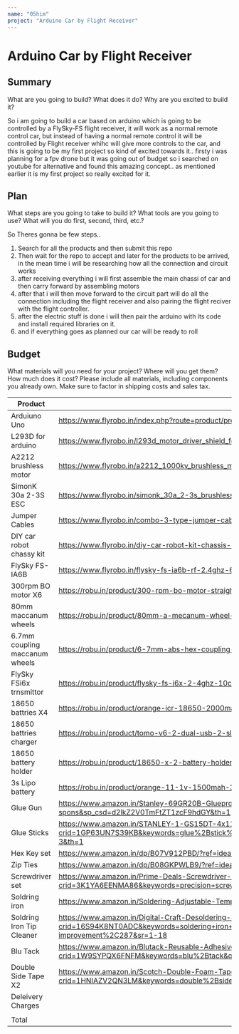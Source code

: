 ```yaml
---
name: "05him"
project: "Arduino Car by Flight Receiver"
---
```


# Arduino Car by Flight Receiver

## Summary

What are you going to build? What does it do? Why are you excited to build it?

So i am going to build a car based on arduino which is going to be controlled by a FlySky-FS flight receiver, it will work as a normal remote control car, but instead of having a normal remote control it will be controlled by Flight receiver whihc will give more controls to the car, and this is going to be my first project so kind of excited towards it.. firsty i was planning for a fpv drone but it was going out of budget so i searched on youtube for alternative and found this amazing concept..  as mentioned earlier it is my first project so really excited for it.

## Plan

What steps are you going to take to build it? What tools are you going to use? What will you do first, second, third, etc.?

So Theres gonna be few steps.. 
1. Search for all the products and then submit this repo
2. Then wait for the repo to accept and later for the products to be arrived, in the mean time i will be researching how all the connection and circuit works
3. after receiving everything i will first assemble the main chassi of car and then carry forward by assembling motors
4. after that i will then move forward to the circuit part will do all the connection including the flight receiver and also pairing the flight reciver with the flight controller.
5. after the electric stuff is done i will then pair the arduino with its code and install required libraries on it. 
6. and if everything goes as planned our car will be ready to roll 
## Budget

What materials will you need for your project? Where will you get them? How much does it cost? Please include all materials, including components you already own. Make sure to factor in shipping costs and sales tax.


| Product         | Supplier/Link                         | Cost   |
| --------------- | ------------------------------------- | ------ |
| Arduiuno Uno   |https://www.flyrobo.in/index.php?route=product/product&product_id=3 | $9.56  |
| L293D for arduino |https://www.flyrobo.in/l293d_motor_driver_shield_for_arduino  | $1.96 |
|A2212 brushless motor  |https://www.flyrobo.in/a2212_1000kv_brushless_motor_for_rc_airplane | $5.77 |
|SimonK 30a 2-3S ESC  |https://www.flyrobo.in/simonk_30a_2-3s_brushless_esc_for_rc | $6.14 |
|Jumper Cables  |https://www.flyrobo.in/combo-3-type-jumper-cables-f-f-f-m-m-m | $0.60 |
|DIY car robot chassy kit  |https://www.flyrobo.in/diy-car-robot-kit-chassis-4-x-motor-4-x-wheels-and-other-accessories-robot-spare-parts | $8.97 |
| FlySky FS-IA6B |https://www.flyrobo.in/flysky-fs-ia6b-rf-2.4ghz-6ch-ppm-output-with-ibus-port-receiver-rc-remote-multirotor | $17.21 |
| 300rpm BO motor X6 | https://robu.in/product/300-rpm-bo-motor-straight/| $5.17 |
|80mm maccanum wheels  | https://robu.in/product/80mm-a-mecanum-wheel-compatible-with-6-7mm-coupling-pack-of-4-yellow/| $11.31 |
|6.7mm coupling maccanum wheels  |https://robu.in/product/6-7mm-abs-hex-coupling-for-mecanum-wheel-with-m2-5-x-30mm-screw/ | $2.94 |
|FlySky FSi6x trnsmittor | https://robu.in/product/flysky-fs-i6x-2-4ghz-10ch-afhds-2a-rc-transmitter-with-fs-ia10b-2-4ghz-10ch-receiver/| $66.42 |
|18650 battries X4  | https://robu.in/product/orange-icr-18650-2000mah-20c-lithium-ion-battery/| $11.27 |
|18650 battries charger  |https://robu.in/product/tomo-v6-2-dual-usb-2-slots-battery-intelligent-charger-for-aa-aaa-18650-17650-16340-14500-10500-batteries-black/ | $5.52 |
|18650 battery holder  | https://robu.in/product/18650-x-2-battery-holder-with-cover-and-on-off-switch/| $0.80 |
|3s Lipo battery  | https://robu.in/product/orange-11-1v-1500mah-3s-30c-lipo-battery-pack-xt60-connector/| $15.98 |
|Glue Gun  | https://www.amazon.in/Stanley-69GR20B-Gluepro-Trigger-Feed/dp/B00N9RBVG8/ref=sr_1_1_sspa?keywords=glue%2Bgun&qid=1673737595&sr=8-1-spons&sp_csd=d2lkZ2V0TmFtZT1zcF9hdGY&th=1| $8.25 |
|Glue Sticks  | https://www.amazon.in/STANLEY-1-GS15DT-4x11-3mm-Temperature-Bonding/dp/B085TT3QJ2/ref=sr_1_3?crid=1GP63UN7S39KB&keywords=glue%2Bstick%2Bstanley%2B12%2Bmm&qid=1673737721&sprefix=glue%2Bstick%2Bstanley%2B12%2Bmm%2Caps%2C279&sr=8-3&th=1| $3.26 |
|Hex Key set  | https://www.amazon.in/dp/B07V912PBD/?ref=idea_lv_dp_| $9.09 |
|Zip Ties | https://www.amazon.in/dp/B08GKPWLB9/?ref=idea_lv_dp_vv_d| $1.70 |
| Screwdriver set | https://www.amazon.in/Prime-Deals-Screwdriver-Set-Professional/dp/B0843F8C68/ref=sr_1_19?crid=3K1YA6EENMA86&keywords=precision+screwdriver&qid=1673736812&sprefix=precision+screwdrive%2Caps%2C279&sr=8-19| $7.25 |
|Soldring iron  |https://www.amazon.in/Soldering-Adjustable-Temperature-Different-Desoldering/dp/B09L47MH98/ref=psdc_7355865031_t1_B09WMMPNPD | $17.08 |
|Soldring Iron Tip Cleaner  | https://www.amazon.in/Digital-Craft-Desoldering-Soldering-Anti-Static/dp/B0BMY2LR92/ref=sr_1_18?crid=16S94K8NT0ADC&keywords=soldering+iron+cleaning+stand&qid=1673741098&s=home-improvement&sprefix=soldring+iron+cleaningstand%2Chome-improvement%2C287&sr=1-18 |$5.91 |
|Blu Tack  | https://www.amazon.in/Blutack-Reusable-Adhesive-4-Pieces/dp/B001FGLX72/ref=sr_1_2?crid=1W9SYPQX6FNFM&keywords=blu%2Btack&qid=1673877694&sprefix=blu%2Btak%2Caps%2C413&sr=8-2&th=1| $3.69 |
| Double Side Tape X2  |https://www.amazon.in/Scotch-Double-Foam-Tape-24/dp/B00N1U9AJS/ref=sr_1_5?crid=1HNIAZV2QN3LM&keywords=double%2Bsided%2Btape&qid=1673741347&sprefix=double%2Bsided%2Bta%2Caps%2C236&sr=8-5&th=1 | $4.06 |
|  Deleivery Charges| | $0.60 |
|  | |  |
| Total           |                                       | $230.51 |
